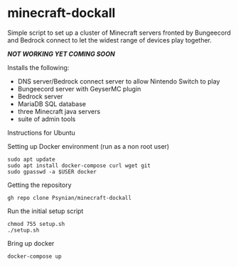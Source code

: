 # minecraft-dockall

Simple script to set up a cluster of Minecraft servers fronted by Bungeecord and Bedrock connect to let the widest range of devices play together.

***NOT WORKING YET COMING SOON***

Installs the following:
- DNS server/Bedrock connect server to allow Nintendo Switch to play
- Bungeecord server with GeyserMC plugin
- Bedrock server
- MariaDB SQL database
- three Minecraft java servers
- suite of admin tools

Instructions for Ubuntu

Setting up Docker environment (run as a non root user)
```
sudo apt update
sudo apt install docker-compose curl wget git
sudo gpasswd -a $USER docker
```

Getting the repository
```
gh repo clone Psynian/minecraft-dockall
```

Run the initial setup script
```
chmod 755 setup.sh
./setup.sh
```

Bring up docker
```
docker-compose up
```
